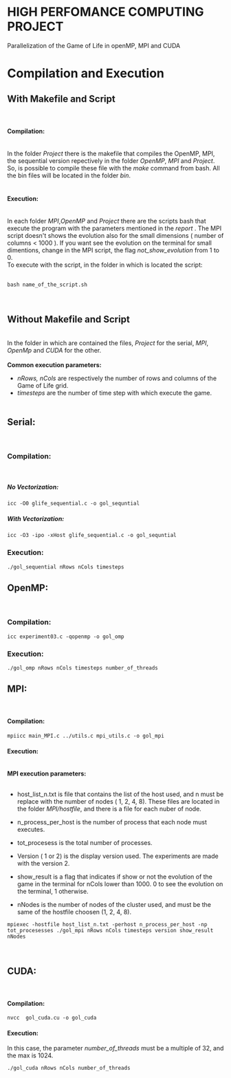 # HIGH PERFOMANCE COMPUTING PROJECT

Parallelization of the Game of Life  in openMP, MPI and CUDA


# Compilation and Execution

## With Makefile and Script

</br>

#### Compilation:
</br>
In the folder <i>Project</i> there is the makefile that compiles the OpenMP, MPI, the sequential version repectively in the folder <i>OpenMP</i>, <i> MPI</i> and <i>Project</i>. So, is possible to compile these file with the <i>make</i> command from bash. All the bin files will be located in the folder <i>bin</i>.
</br></br>

#### Execution:
</br>
In each folder <i> MPI</i>,<i>OpenMP</i> and <i> Project </i> there are the scripts bash that execute the program with the parameters mentioned in the <i> report </i>. The MPI script doesn't shows the evolution also for the small dimensions ( number of columns < 1000 ). If you want see the evolution on the terminal for small dimentions, change in the MPI script, the flag <i>not_show_evolution</i> from 1 to 0.</br>
To execute with the script, in the folder in which is located the script:</br></br>

```
bash name_of_the_script.sh
```
</br>

## Without Makefile and Script
</br>
In the folder in which are contained the files, <i>Project</i> for the serial, <i>MPI</i>, <i>OpenMp</i> and <i>CUDA</i> for the other.</br></br>
<b>Common execution parameters: </b></br>

- <i> nRows, nCols </i> are respectively the number of rows and columns of the Game of Life grid. </br> 
- <i> timesteps</i> are the number of time step with which execute the game.
</br></br>


## Serial:
</br>

### Compilation:
</br>

##### No Vectorization:

```
icc -O0 glife_sequential.c -o gol_sequntial
```

##### With Vectorization:

```
icc -O3 -ipo -xHost glife_sequential.c -o gol_sequntial
```

### Execution:

```
./gol_sequential nRows nCols timesteps
```


## OpenMP:
</br>

### Compilation:

```
icc experiment03.c -qopenmp -o gol_omp
```

### Execution:

```
./gol_omp nRows nCols timesteps number_of_threads
```

## MPI:
</br>

#### Compilation:

```
mpiicc main_MPI.c ../utils.c mpi_utils.c -o gol_mpi
```

#### Execution:
</br>
<b> MPI execution parameters:</b> </br></br>

- host_list_n.txt is file that contains the list of the host used, and n must be replace with the number of nodes ( 1, 2, 4, 8). These files are located in the folder <i>MPI/hostfile</i>, and there is a file for each nuber of node.

- 	n_process_per_host  is the number of process that each node must executes.
-	tot_procesess is the total number of processes.
-	Version ( 1 or 2) is the display version used. The experiments are made with the version 2.
-	show_result is a flag that indicates if show or not the evolution of the game in the terminal for nCols lower than 1000. 0 to see the evolution on the terminal, 1 otherwise.
-	nNodes is the number of nodes of the cluster used, and must be the same of the hostfile choosen (1, 2, 4, 8).



```
mpiexec -hostfile host_list_n.txt -perhost n_process_per_host -np tot_procesesses ./gol_mpi nRows nCols timesteps version show_result nNodes
```
</br>


## CUDA:
</br>

#### Compilation:
```
nvcc  gol_cuda.cu -o gol_cuda
```
#### Execution:

In this case, the parameter <i>number_of_threads</i> must be a multiple of 32, and the max is 1024.

```
./gol_cuda nRows nCols number_of_threads
```